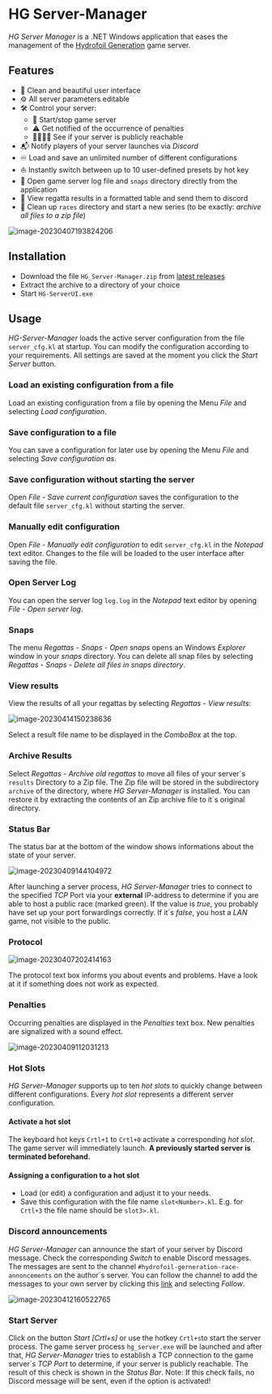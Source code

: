 # HG Server-Manager

*HG Server Manager* is a .NET Windows application that eases the management of the [Hydrofoil Generation](https://store.steampowered.com/app/1448820/Hydrofoil_Generation/) game server.

## Features

- 🦋 Clean and beautiful user interface
- ⚙️ All server parameters editable 
- 🛠️ Control your server:
  - 🚀 Start/stop game server
  - ⚠️ Get notified of the occurrence of penalties
  - 👨‍👩‍👧‍👦 See if your server is publicly reachable
- 📬 Notify players of your server launches via *Discord*
- ♾️ Load and save an unlimited number of different configurations
- ⛵ Instantly switch between up to 10 user-defined presets by hot key
- 📃 Open game server log file and `snaps` directory directly from the application
- :checkered_flag: View regatta results in a formatted table and send them to discord
- :broom: Clean up  `races` directory and start a new series (to be exactly: *archive all files to a zip file*)

![image-20230407193824206](./assets/image-20230407193824206.png)



## Installation

- Download the file `HG_Server-Manager.zip` from [latest releases](https://github.com/elpatron68/HG-Server-Manager/releases/latest)
- Extract the archive to a directory of your choice
- Start `HG-ServerUI.exe`

## Usage

*HG-Server-Manager* loads the active server configuration from the file `server_cfg.kl` at startup. You can modify the configuration according to your requirements. All settings are saved at the moment you click the *Start Server* button.

### Load an existing configuration from a file

Load an existing configuration from a file by opening the Menu *File* and selecting *Load configuration*.

### Save configuration to a file

You can save a configuration for later use by opening the Menu *File* and selecting *Save configuration as*.

### Save configuration without starting the server

Open *File* - *Save current configuration* saves the configuration to the default file `server_cfg.kl` without starting the server.

### Manually edit configuration

Open *File* - *Manually edit configuration* to edit `server_cfg.kl` in the *Notepad* text editor. Changes to the file will be loaded to the user interface after saving the file.

### Open Server Log

You can open the server log `log.log` in the *Notepad* text editor by opening *File* - *Open server log*.

### Snaps

The menu *Regattas* - *Snaps* - *Open snaps* opens an Windows *Explorer* window in your *snaps* directory. You can delete all snap files by selecting *Regattas* - *Snaps* - *Delete all files in snaps directory*.

### View results

View the results of all your regattas by selecting *Regattas* - *View results*:

![image-20230414150238636](./assets/image-20230414150238636.png)

Select a result file name to be displayed in the *ComboBox* at the top.

### Archive Results

Select *Regattas* - *Archive old regattas* to move all files of your server´s `results` Directory to a Zip file. The Zip file will be stored in the subdirectory `archive` of the directory, where *HG Server-Manager* is installed. You can restore it by extracting the contents of an Zip archive file to it´s original directory.

### Status Bar

The status bar at the bottom of the window shows informations about the state of your server.

![image-20230409144104972](./assets/image-20230409144104972.png)

After launching a server process, *HG Server-Manager* tries to connect to the specified *TCP* Port via your **external** IP-address to determine if you are able to host a public race (marked green). If the value is *true*, you probably have set up your port forwardings correctly. If it´s *false*, you host a *LAN* game, not visible to the public.

### Protocol

![image-20230407202414163](./assets/image-20230407202414163.png)

The protocol text box informs you about events and problems. Have a look at it if something does not work as expected.

### Penalties

Occurring penalties are displayed in the *Penalties* text box. New penalties are signalized with a sound effect.

![image-20230409112031213](./assets/image-20230409112031213.png)

### Hot Slots

*HG Server-Manager* supports up to ten *hot slots* to quickly change between different configurations. Every *hot slot* represents a different server configuration.

#### Activate a hot slot

The keyboard hot keys `Crtl+1` to  `Crtl+0` activate a corresponding *hot slot*. The game server will immediately launch. **A previously started server is terminated beforehand.**

#### Assigning a configuration to a hot slot

- Load (or edit) a configuration and adjust it to your needs.
- Save this configuration with the file name `slot<Number>.kl`. E.g. for `Crtl+3` the file name should be `slot3>.kl`.

### Discord announcements

*HG Server-Manager* can announce the start of your server by Discord message. Check the corresponding *Switch* to enable Discord messages. The messages are sent to the channel `#hydrofoil-gerneration-race-annoncements` on the author´s server. You can follow the channel to add the messages to your own server by clicking this [link](https://discord.gg/6VbyhrZ9UG) and selecting *Follow*.

![image-20230412160522765](./assets/image-20230412160522765.png)

### Start Server

Click on the button *Start [Crtl+s]* or use the hotkey `Crtl+s`to start the server process. The game server process `hg_server.exe` will be launched and after that, *HG Server-Manager* tries to establish a TCP connection to the game server´s *TCP Port* to determine, if your server is publicly reachable. The result of this check is shown in the *Status Bar*. Note: If this check fails, no Discord message will be sent, even if the option is activated!